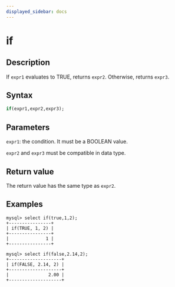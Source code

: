 ```yaml
---
displayed_sidebar: docs
---
```


# if

## Description

If `expr1` evaluates to TRUE, returns `expr2`. Otherwise, returns `expr3`.

## Syntax

```Haskell
if(expr1,expr2,expr3);
```

## Parameters

`expr1`: the condition. It must be a BOOLEAN value.

`expr2` and `expr3` must be compatible in data type.

## Return value

The return value has the same type as `expr2`.

## Examples

```Plain Text
mysql> select if(true,1,2);
+----------------+
| if(TRUE, 1, 2) |
+----------------+
|              1 |
+----------------+

mysql> select if(false,2.14,2);
+--------------------+
| if(FALSE, 2.14, 2) |
+--------------------+
|               2.00 |
+--------------------+
```
